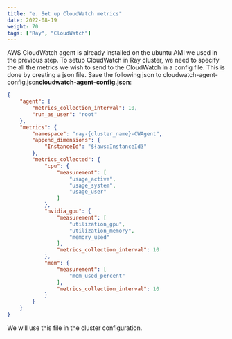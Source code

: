 ```yaml
---
title: "e. Set up CloudWatch metrics"
date: 2022-08-19
weight: 70
tags: ["Ray", "CloudWatch"]
---
```


AWS CloudWatch agent is already installed on the ubuntu AMI we used in the previous step. To setup CloudWatch in Ray cluster, we need to specify the all the metrics we wish to send to the CloudWatch in a config file. This is done by creating a json file. Save the following json to cloudwatch-agent-config.json**cloudwatch-agent-config.json**:

```json
{
    "agent": {
        "metrics_collection_interval": 10,
        "run_as_user": "root"
    },
    "metrics": {
        "namespace": "ray-{cluster_name}-CWAgent",
        "append_dimensions": {
            "InstanceId": "${aws:InstanceId}"
        },
        "metrics_collected": {
            "cpu": {
                "measurement": [
                    "usage_active",
                    "usage_system",
                    "usage_user"
                ]
            },
            "nvidia_gpu": {
                "measurement": [
                    "utilization_gpu",
                    "utilization_memory",
                    "memory_used"
                ],
                "metrics_collection_interval": 10
            },
            "mem": {
                "measurement": [
                    "mem_used_percent"
                ],
                "metrics_collection_interval": 10
            }
        }
    }
}
```

We will use this file in the cluster configuration.
